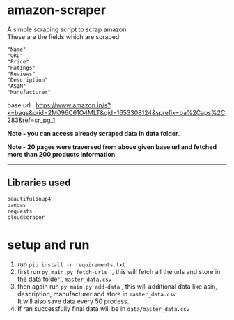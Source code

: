 # amazon-scraper
A simple scraping script to scrap amazon.  
These are the fields which are scraped  
``` 
"Name"
"URL"
"Price"
"Ratings"
"Reviews"
"Description"
"ASIN"
"Manufacturer" 
```

base url : https://www.amazon.in/s?k=bags&crid=2M096C61O4MLT&qid=1653308124&sprefix=ba%2Caps%2C283&ref=sr_pg_1

**Note - you can access already scraped data in data folder**. 

**Note - 20 pages were traversed from above given base url and fetched more than 200 products information**.  
  

---
## Libraries used

```
beautifulsoup4  
pandas  
requests  
cloudscraper  
```


# setup and run
1. run ```pip install -r requirements.txt```
2. first run  ```py main.py fetch-urls ``` , this will fetch all the urls and store in the data folder ,        ```master_data.csv```
3. then again run  ```py main.py add-data``` , this will additional data like asin, description, manufacturer and store in ```master_data.csv ```.  
 It will also save data every 50 process.
4. If ran successfully final data will be in ```data/master_data.csv```

